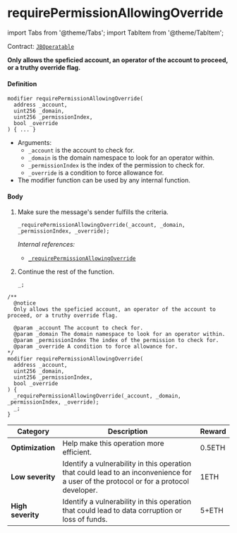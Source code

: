 # requirePermissionAllowingOverride

import Tabs from '@theme/Tabs';
import TabItem from '@theme/TabItem';

Contract: [`JBOperatable`](/docs/dev/v3/api/contracts/or-abstract/jboperatable/README.md)​‌

<Tabs>
<TabItem value="Step by step" label="Step by step">

**Only allows the speficied account, an operator of the account to proceed, or a truthy override flag.**

#### Definition

```
modifier requirePermissionAllowingOverride(
  address _account,
  uint256 _domain,
  uint256 _permissionIndex,
  bool _override
) { ... }
```

* Arguments:
  * `_account` is the account to check for.
  * `_domain` is the domain namespace to look for an operator within.
  * `_permissionIndex` is the index of the permission to check for.
  * `_override` is a condition to force allowance for.
* The modifier function can be used by any internal function.

#### Body

1.  Make sure the message's sender fulfills the criteria.

    ```
    _requirePermissionAllowingOverride(_account, _domain, _permissionIndex, _override);
    ```

    _Internal references:_

    * [`_requirePermissionAllowingOverride`](/docs/dev/v3/api/contracts/or-abstract/jboperatable/read/-_requirepermissionallowingoverride.md)

2.  Continue the rest of the function.

    ```
    _;
    ```

</TabItem>

<TabItem value="Code" label="Code">

```
/**
  @notice
  Only allows the speficied account, an operator of the account to proceed, or a truthy override flag.

  @param _account The account to check for.
  @param _domain The domain namespace to look for an operator within.
  @param _permissionIndex The index of the permission to check for.
  @param _override A condition to force allowance for.
*/
modifier requirePermissionAllowingOverride(
  address _account,
  uint256 _domain,
  uint256 _permissionIndex,
  bool _override
) {
  _requirePermissionAllowingOverride(_account, _domain, _permissionIndex, _override);
  _;
}
```

</TabItem>

<TabItem value="Bug bounty" label="Bug bounty">

| Category          | Description                                                                                                                            | Reward |
| ----------------- | -------------------------------------------------------------------------------------------------------------------------------------- | ------ |
| **Optimization**  | Help make this operation more efficient.                                                                                               | 0.5ETH |
| **Low severity**  | Identify a vulnerability in this operation that could lead to an inconvenience for a user of the protocol or for a protocol developer. | 1ETH   |
| **High severity** | Identify a vulnerability in this operation that could lead to data corruption or loss of funds.                                        | 5+ETH  |

</TabItem>
</Tabs>


```
```